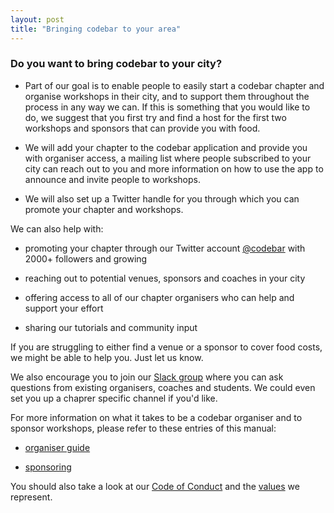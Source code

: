 ```yaml
---
layout: post
title: "Bringing codebar to your area"
---
```


### Do you want to bring codebar to your city?

- Part of our goal is to enable people to easily start a codebar chapter and organise workshops in their city, and to support them throughout the process in any way we can. If this is something that you would like to do, we suggest that you first try and find a host for the first two workshops and sponsors that can provide you with food.

- We will add your chapter to the codebar application and provide you with organiser access, a mailing list where people subscribed to your city can reach out to you and more information on how to use the app to announce and invite people to workshops.

- We will also set up a Twitter handle for you through which you can promote your chapter and workshops.

We can also help with:

- promoting your chapter through our Twitter account [@codebar](https://twitter.com/codebar) with 2000+ followers and growing

- reaching out to potential venues, sponsors and coaches in your city

- offering access to all of our chapter organisers who can help and support your effort

- sharing our tutorials and community input

If you are struggling to either find a venue or a sponsor to cover food costs, we might be able to help you. Just let us know.

We also encourage you to join our [Slack group](https://codebar-slack.herokuapp.com/) where you can ask questions from existing organisers, coaches and students. We could even set you up a chaprer specific channel if you'd like.

For more information on what it takes to be a codebar organiser and to sponsor workshops, please refer to these entries of this manual:

- [organiser guide](http://manual.codebar.io/organiser-guide.html)

- [sponsoring](http://manual.codebar.io/becoming-a-sponsor.html)

You should also take a look at our [Code of Conduct](https://codebar.io/code-of-conduct) and the [values](/our-values.html) we represent.
